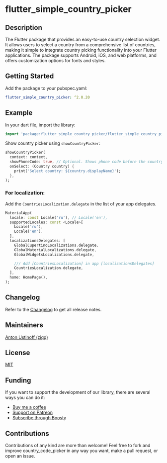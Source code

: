 <!-- [![Pub Version](https://img.shields.io/pub/v/flutter_simple_country_picker?color=blueviolet)](https://pub.dev/packages/flutter_simple_country_picker)
[![popularity](https://img.shields.io/pub/popularity/flutter_simple_country_picker?logo=dart)](https://pub.dev/packages/flutter_simple_country_picker/score)
[![likes](https://img.shields.io/pub/likes/flutter_simple_country_picker?logo=dart)](https://pub.dev/packages/flutter_simple_country_picker/score)
[![codecov](https://codecov.io/gh/ziqq/flutter_simple_country_picker/graph/badge.svg?token=S5CVNZKDAE)](https://codecov.io/gh/ziqq/flutter_simple_country_picker)
[![style: flutter lints](https://img.shields.io/badge/style-flutter__lints-blue)](https://pub.dev/packages/flutter_lints) -->



# flutter_simple_country_picker



##  Description

The Flutter package that provides an easy-to-use country selection widget. It allows users to select a country from a comprehensive list of countries, making it simple to integrate country picking functionality into your Flutter applications. The package supports Android, iOS, and web platforms, and offers customization options for fonts and styles.



## Getting Started

 Add the package to your pubspec.yaml:

 ```yaml
 flutter_simple_country_picker: ^2.0.20
 ```



## Example

 In your dart file, import the library:

 ```Dart
 import 'package:flutter_simple_country_picker/flutter_simple_country_picker.dart';
 ```

Show country picker using `showCountryPicker`:
```Dart
showCountryPicker(
  context: context,
  showPhoneCode: true, // Optional. Shows phone code before the country name.
  onSelect: (Country country) {
    print('Select country: ${country.displayName}');
  },
);
```

### For localization:

Add the `CountriesLocalization.delegate` in the list of your app delegates.

```Dart
MaterialApp(
  locale: const Locale('ru'), // Locale('en'),
  supportedLocales: const <Locale>[
    Locale('ru'),
    Locale('en'),
  ],
  localizationsDelegates: [
    GlobalCupertinoLocalizations.delegate,
    GlobalMaterialLocalizations.delegate,
    GlobalWidgetsLocalizations.delegate,

    /// Add [CountriesLocalization] in app [localizationsDelegates]
    CountriesLocalization.delegate,
  ],
  home: HomePage(),
);
```



## Changelog

Refer to the [Changelog](https://github.com/ziqq/flutter_simple_country_picker/blob/master/CHANGELOG.md) to get all release notes.



## Maintainers

[Anton Ustinoff (ziqq)](https://github.com/ziqq)



## License

[MIT](https://github.com/ziqq/flutter_in_store_app_version_checker/blob/main/LICENSE)



## Funding

If you want to support the development of our library, there are several ways you can do it:

- [Buy me a coffee](https://www.buymeacoffee.com/ziqq)
- [Support on Patreon](https://www.patreon.com/ziqq)
- [Subscribe through Boosty](https://boosty.to/ziqq)



## Contributions

Contributions of any kind are more than welcome! Feel free to fork and improve country_code_picker in any way you want, make a pull request, or open an issue.

